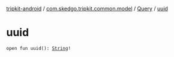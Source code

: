 [tripkit-android](../../index.md) / [com.skedgo.tripkit.common.model](../index.md) / [Query](index.md) / [uuid](./uuid.md)

# uuid

`open fun uuid(): `[`String`](https://kotlinlang.org/api/latest/jvm/stdlib/kotlin/-string/index.html)`!`